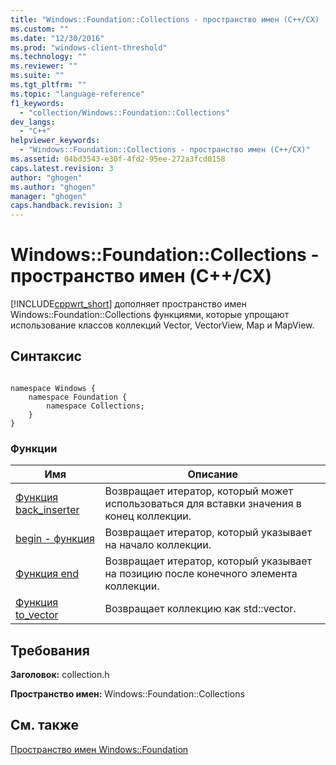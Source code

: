 ```yaml
---
title: "Windows::Foundation::Collections - пространство имен (C++/CX) | Microsoft Docs"
ms.custom: ""
ms.date: "12/30/2016"
ms.prod: "windows-client-threshold"
ms.technology: ""
ms.reviewer: ""
ms.suite: ""
ms.tgt_pltfrm: ""
ms.topic: "language-reference"
f1_keywords: 
  - "collection/Windows::Foundation::Collections"
dev_langs: 
  - "C++"
helpviewer_keywords: 
  - "Windows::Foundation::Collections - пространство имен (C++/CX)"
ms.assetid: 04bd3543-e30f-4fd2-95ee-272a3fcd0158
caps.latest.revision: 3
author: "ghogen"
ms.author: "ghogen"
manager: "ghogen"
caps.handback.revision: 3
---
```

# Windows::Foundation::Collections - пространство имен (C++/CX)
[!INCLUDE[cppwrt_short](../cppcx/includes/cppwrt-short-md.md)] дополняет пространство имен Windows::Foundation::Collections функциями, которые упрощают использование классов коллекций Vector, VectorView, Map и MapView.  
  
## Синтаксис  
  
```  
  
namespace Windows {  
    namespace Foundation {  
        namespace Collections;  
    }  
}  
```  
  
### Функции  
  
|Имя|Описание|  
|---------|--------------|  
|[Функция back\_inserter](../cppcx/back-inserter-function.md)|Возвращает итератор, который может использоваться для вставки значения в конец коллекции.|  
|[begin \- функция](../cppcx/begin-function.md)|Возвращает итератор, который указывает на начало коллекции.|  
|[Функция end](../cppcx/end-function.md)|Возвращает итератор, который указывает на позицию после конечного элемента коллекции.|  
|[Функция to\_vector](../cppcx/to-vector-function.md)|Возвращает коллекцию как std::vector.|  
  
## Требования  
 **Заголовок:** collection.h  
  
 **Пространство имен:** Windows::Foundation::Collections  
  
## См. также  
 [Пространство имен Windows::Foundation](../Topic/Windows::Foundation%20Namespace.md)
